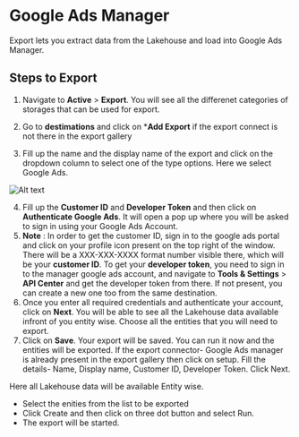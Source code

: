 # Google Ads Manager

Export lets you extract data from the Lakehouse and load into Google Ads Manager.

## Steps to Export
1. Navigate to **Active** > **Export**. You will see all the differenet categories of storages that can be used for export.

2. Go to **destimations** and click on ***Add Export** if the export connect is not there in the export gallery
3. Fill up the name and the display name of the export and click on the dropdown column to select one of the type options. Here we select Google Ads.

![Alt text](https://github.com/skypointcloud/platform/blob/master/docs/doc_snippets/GoogleAdsManager_export.PNG?raw=true)

4. Fill up the **Customer ID** and **Developer Token** and then click on **Authenticate Google Ads**. It will open a pop up where you will be asked to sign in using your Google Ads Account.
5. **Note** : In order to get the customer ID, sign in to the google ads portal and click on your profile icon present on the top right of the window. There will be a XXX-XXX-XXXX format number visible there, which will be your **customer ID**. To get your **developer token**, you need to sign in to the manager google ads account, and navigate to **Tools & Settings** > **API Center** and get the developer token from there. If not present, you can create a new one too from the same destination. 
5. Once you enter all required credentials and authenticate your account, click on **Next**. You will be able to see all the Lakehouse data available infront of you entity wise. Choose all the entities that you will need to export.
6. Click on **Save**. Your export will be saved. You can run it now and the entities will be exported.
If the export connector- Google Ads manager is already present in the export gallery then click on setup.
Fill the details- Name, Display name, Customer ID, Developer Token.
Click Next.

Here all Lakehouse data will be available Entity wise.
 - Select the enities from the list to be exported
 - Click Create and then click on three dot button and select Run.
 - The export will be started.
